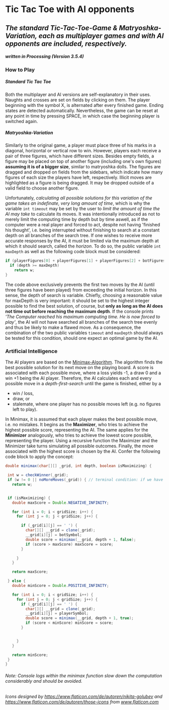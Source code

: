 # Tic Tac Toe with AI opponents
## *The standard Tic-Tac-Toe-Game & Matryoshka-Variation, each as multiplayer games and with AI opponents are included, respectively.*
##### written in Processing (Version 3.5.4)

### How to Play
##### Standard Tic Tac Toe
Both the multiplayer and AI versions are self-explanatory in their uses. Naughts and crosses are set on fields by clicking on them. The player beginning with the symbol X, is alternated after every finished game. Ending states are detected automatically. Nevertheless, the game can be reset at any point in time by pressing SPACE, in which case the beginning player is switched again.

##### Matryoshka-Variation
Similarly to the original game, a player must place three of his marks in a diagonal, horizontal or vertical row to win. However, players each receive a pair of three figures, which have different sizes. Besides empty fields, a figure may be placed on top of another figure (including one's own figures) **assuming it is of a bigger size**, similar to matryoshka dolls. The figures are dragged and dropped on fields from the sidebars, which indicate how many figures of each size the players have left, respectively. Illicit moves are highlighted as a figure is being dragged. It may be dropped outside of a valid field to choose another figure.

Unfortunately, *calculating all possible solutions for this variation of the game takes an indefinate, very long amount of time*, which is why the variable `int timeout` may be set by the user to *limit the amount of time the AI may take* to calculate its moves. It was intentionally introduced as not to merely limit the computing time by depth but by time aswell, as if the computer were a real player and forced to act, despite not having 'finished his thought', i.e. being interrupted without finishing to search at a constant depth on all branches of the search tree. If one wishes to receive more accurate responses by the AI, it must be limited via the maximum depth at which it should search, called the *horizon*. To do so, the public variable `int maxDepth` as well as the following code block must be considered:
```java
if (playerFigures[0] + playerFigures[1] + playerFigures[2] + botFigures[0] + botFigures[1] + botFigures[2] >= 2 * 3 * figsPerSize - 3) {
  if (depth >= maxDepth)
    return w;
}
```
The code above exclusively prevents the first two moves by the AI (until three figures have been played) from exceeding the initial horizon. In this sense, the depth of search is variable. Chiefly, choosing a reasonable value for maxDepth is very important: it should be set to the highest integer possible to find the best solution, of course, but **only as long as the AI does not time out before reaching the maximum depth**. If the console prints _'The Computer reached his maximum computing time. He is now forced to play'_, the AI will not have searched all branches of the search tree evenly and thus be likely to make a flawed move. As a consequence, the combination of the two public variables `timeout` and `maxDepth` should always be tested for this condition, should one expect an optimal game by the AI.

### Artificial Intelligence
The AI players are based on the [Minimax-Algorithm](https://en.wikipedia.org/wiki/Minimax "Wikipedia: The Minimax Algorithm"). The algorithm finds the best possible solution for its next move on the playing board. A score is associated with each possible move, where a loss yields -1, a draw 0 and a win +1 being the AI player. Therefore, the AI calculates each and every possible move in a *depth-first-search* until the game is finished, either by a
- win / loss,
- draw, or 
- stalemate, where one player has no possible moves left (e.g. no figures left to play).

In Minimax, it is assumed that each player makes the best possible move, i.e. no mistakes. It begins as the **Maximizer**, who tries to achieve the highest possible score, representing the AI. The same applies for the **Minimizer** analogously, who tries to achieve the lowest score possible, representing the player. Using a recursive function the Maximizer and the Minimizer take turns simulating all possible outcomes. Finally, the move associated with the highest score is chosen by the AI. Confer the following code block to apply the concept:
 
 ```java
double minimax(char[][] _grid, int depth, boolean isMaximizing) {

  int w = checkWinner(_grid); 
  if (w != 0 || noMoreMoves(_grid)) { // terminal condition: if we have a clear winner or the board is full (no more moves to play)
    return w;


  if (isMaximizing) {
    double maxScore = Double.NEGATIVE_INFINITY;

    for (int i = 0; i < gridSize; i++) {
      for (int j = 0; j < gridSize; j++) {

        if (_grid[i][j] == ' ') {
          char[][] __grid = clone(_grid);
          __grid[i][j] = botSymbol;
          double score = minimax(__grid, depth + 1, false);
          if (score > maxScore) maxScore = score;
        }

      }
    }

    return maxScore;

  } else {
    double minScore = Double.POSITIVE_INFINITY;

    for (int i = 0; i < gridSize; i++) {
      for (int j = 0; j < gridSize; j++) {
        if (_grid[i][j] == ' ') {
          char[][] __grid = clone(_grid);
          __grid[i][j] = playerSymbol;
          double score = minimax(__grid, depth + 1, true);
          if (score < minScore) minScore = score;
        }


      }
    }

    return minScore;
  }
}
 ```

###### Note: Console logs within the minimax function slow down the computation considerably and should be avoided.
###### Icons designed by https://www.flaticon.com/de/autoren/nikita-golubev and https://www.flaticon.com/de/autoren/those-icons from www.flaticon.com
